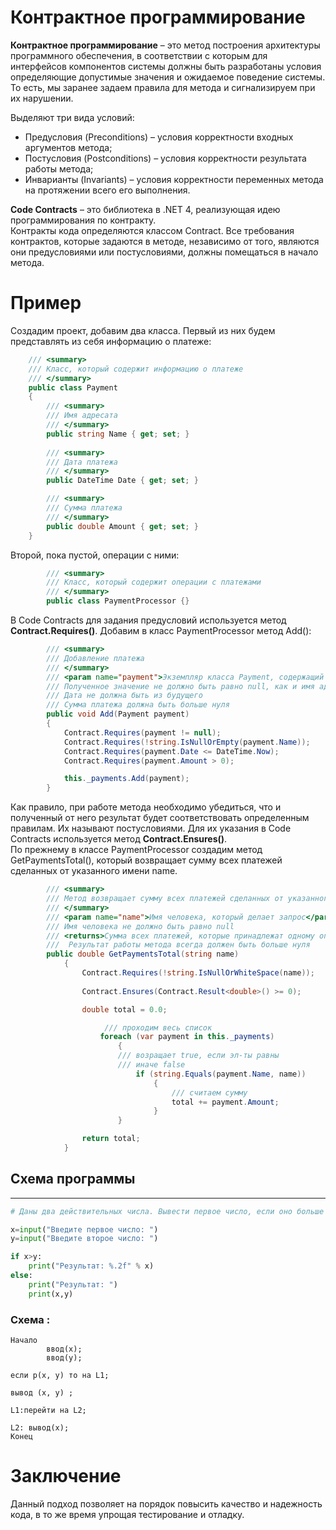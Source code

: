 # **Контрактное программирование** 
**Контрактное программирование** – это метод построения архитектуры программного обеспечения, в соответствии с которым для интерфейсов компонентов системы должны быть разработаны условия определяющие допустимые значения и ожидаемое поведение системы. То есть, мы заранее задаем правила для метода и сигнализируем при их нарушении.

Выделяют три вида условий:  
- Предусловия (Preconditions) – условия корректности входных аргументов метода;
- Постусловия (Postconditions) – условия корректности результата работы метода;
- Инварианты (Invariants) – условия корректности переменных метода на протяжении всего его выполнения.


**Code Contracts** – это библиотека в .NET 4, реализующая идею программирования по контракту.   
Контракты кода определяются классом Contract. Все требования контрактов, которые задаются в методе, независимо от того, являются они предусловиями или постусловиями, должны помещаться в начало метода.  
# Пример
Создадим проект, добавим два класса. Первый из них будем представлять из себя информацию о платеже:
```c#
    /// <summary>
    /// Класс, который содержит информацию о платеже
    /// </summary>
    public class Payment
    {
        /// <summary>
        /// Имя адресата
        /// </summary>
        public string Name { get; set; }
         
        /// <summary>
        /// Дата платежа
        /// </summary>
        public DateTime Date { get; set; }

        /// <summary>
        /// Сумма платежа
        /// </summary>
        public double Amount { get; set; }
    }
```
Второй, пока пустой, операции с ними:
```c#
        /// <summary>
        /// Класс, который содержит операции с платежами
        /// </summary>
        public class PaymentProcessor {}
```
В Code Contracts для задания предусловий используется метод **Contract.Requires()**. Добавим в класс PaymentProcessor метод Add():
```c#
        /// <summary>
        /// Добавление платежа
        /// </summary>
        /// <param name="payment">Экземпляр класса Payment, содержащий информацию о платеже</param>
        /// Полученное значение не должно быть равно null, как и имя адресата
        /// Дата не должна быть из будущего
        /// Cумма платежа должна быть больше нуля
        public void Add(Payment payment)
        {
            Contract.Requires(payment != null);
            Contract.Requires(!string.IsNullOrEmpty(payment.Name));
            Contract.Requires(payment.Date <= DateTime.Now);
            Contract.Requires(payment.Amount > 0);

            this._payments.Add(payment);
        }
```  
Как правило, при работе метода необходимо убедиться, что и полученный от него результат будет соответствовать определенным правилам. Их называют постусловиями. Для их указания в Code Contracts используется метод **Contract.Ensures()**.  
По прежнему в классе PaymentProcessor создадим метод GetPaymentsTotal(), который возвращает сумму всех платежей сделанных от указанного имени name.
```c#
        /// <summary>
        /// Метод возвращает сумму всех платежей сделанных от указанного имени name.
        /// </summary>
        /// <param name="name">Имя человека, который делает запрос</param>
        /// Имя человека не должно быть равно null
        /// <returns>Сумма всех платежей, которые принадлежат одному опр. человеку</returns>
        ///  Результат работы метода всегда должен быть больше нуля
        public double GetPaymentsTotal(string name)
            {
                Contract.Requires(!string.IsNullOrWhiteSpace(name));
    
                Contract.Ensures(Contract.Result<double>() >= 0);

                double total = 0.0;

                     /// проходим весь список
                    foreach (var payment in this._payments)
                        {        
                        /// возращает true, если эл-ты равны
                        /// иначе false
                            if (string.Equals(payment.Name, name))
                                {    
                                    /// считаем сумму 
                                    total += payment.Amount;
                                }
                        }    

                return total;
            }
```

## Схема программы
---
```python
# Даны два действительных числа. Вывести первое число, если оно больше второго, и оба числа, если это не так.

x=input("Введите первое число: ")
y=input("Введите второе число: ")

if x>y:
    print("Результат: %.2f" % x)
else:
    print("Результат: ")
    print(x,y)
```
### Схема :
```
Начало
        ввод(x);
        ввод(y);

если p(x, y) то на L1;

вывод (x, y) ;

L1:перейти на L2;

L2: вывод(x);
Конец

```
# **Заключение**
Данный подход позволяет на порядок повысить качество и надежность кода, в то же время упрощая тестирование и отладку. 
